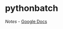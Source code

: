 # pythonbatch

*Notes* - [Google Docs](https://docs.google.com/document/d/1Togb8UKVE9fJ0ogicbRz7n7gTDA3HI4nDM_MExI2aTQ/edit?usp=drivesdk)
